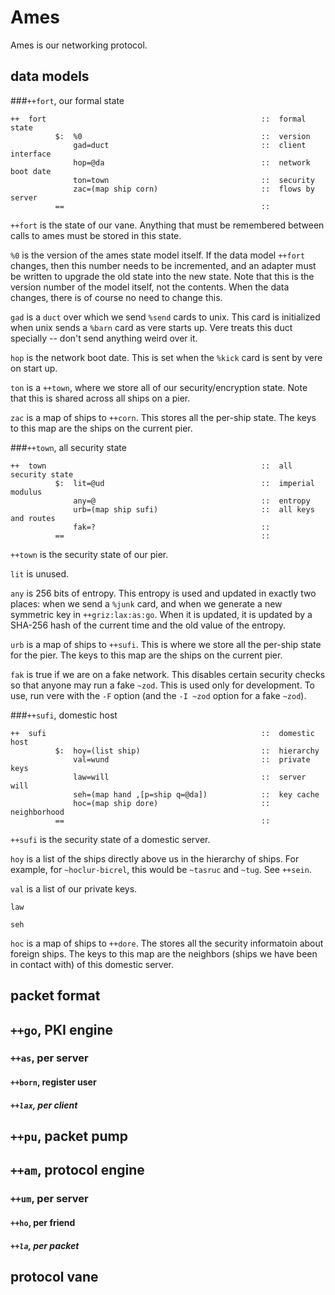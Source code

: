 Ames 
====

Ames is our networking protocol.

data models
-----------

###`++fort`, our formal state

```
++  fort                                                ::  formal state
          $:  %0                                        ::  version
              gad=duct                                  ::  client interface
              hop=@da                                   ::  network boot date
              ton=town                                  ::  security
              zac=(map ship corn)                       ::  flows by server
          ==                                            ::
```

`++fort` is the state of our vane.  Anything that must be remembered between
calls to ames must be stored in this state.

`%0` is the version of the ames state model itself.  If the data model `++fort`
changes, then this number needs to be incremented, and an adapter must be
written to upgrade the old state into the new state.  Note that this is the
version number of the model itself, not the contents.  When the data changes,
there is of course no need to change this.

`gad` is a `duct` over which we send `%send` cards to unix.  This card is
initialized when unix sends a `%barn` card as vere starts up.  Vere treats this
duct specially -- don't send anything weird over it.

`hop` is the network boot date.  This is set when the `%kick` card is sent by
vere on start up.

`ton` is a `++town`, where we store all of our security/encryption state.  Note
that this is shared across all ships on a pier.

`zac` is a map of ships to `++corn`.  This stores all the per-ship state.  The
keys to this map are the ships on the current pier.

###`++town`, all security state

```
++  town                                                ::  all security state
          $:  lit=@ud                                   ::  imperial modulus
              any=@                                     ::  entropy
              urb=(map ship sufi)                       ::  all keys and routes
              fak=?                                     ::
          ==                                            ::
```

`++town` is the security state of our pier.

`lit` is unused.

`any` is 256 bits of entropy.  This entropy is used and updated in exactly two
places: when we send a `%junk` card, and when we generate a new symmetric key
in `++griz:lax:as:go`.  When it is updated, it is updated by a SHA-256 hash of
the current time and the old value of the entropy.

`urb` is a map of ships to `++sufi`.  This is where we store all the per-ship
state for the pier.  The keys to this map are the ships on the current pier.

`fak` is true if we are on a fake network.  This disables certain security
checks so that anyone may run a fake `~zod`.  This is used only for development.
To use, run vere with the `-F` option (and the `-I ~zod` option for a fake
`~zod`).

###`++sufi`, domestic host

```
++  sufi                                                ::  domestic host
          $:  hoy=(list ship)                           ::  hierarchy
              val=wund                                  ::  private keys
              law=will                                  ::  server will
              seh=(map hand ,[p=ship q=@da])            ::  key cache
              hoc=(map ship dore)                       ::  neighborhood
          ==                                            ::
```

`++sufi` is the security state of a domestic server.

`hoy` is a list of the ships directly above us in the hierarchy of ships.  For
example, for `~hoclur-bicrel`, this would be `~tasruc` and `~tug`.  See
`++sein`.

`val` is a list of our private keys.

`law`

`seh`

`hoc` is a map of ships to `++dore`.  The stores all the security informatoin
about foreign ships.  The keys to this map are the neighbors (ships we have
been in contact with) of this domestic server.

packet format
-------------

`++go`, PKI engine
------------------

### `++as`, per server

#### `++born`, register user

##### `++lax`, per client

`++pu`, packet pump
-------------------

`++am`, protocol engine
-----------------------

### `++um`, per server

#### `++ho`, per friend

##### `++la`, per packet

protocol vane
-------------

